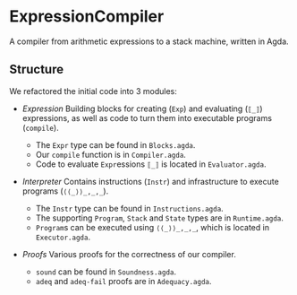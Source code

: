 # ExpressionCompiler

A compiler from arithmetic expressions to a stack machine, written in Agda.

## Structure

We refactored the initial code into 3 modules:

 - *Expression*
   Building blocks for creating (`Exp`) and evaluating (`⟦_⟧`) expressions, as well as code to turn them into executable programs (`compile`).
   - The `Expr` type can be found in `Blocks.agda`.
   - Our `compile` function is in `Compiler.agda`.
   - Code to evaluate `Expr`essions `⟦_⟧` is located in `Evaluator.agda`.

 - *Interpreter*
   Contains instructions (`Instr`) and infrastructure to execute programs (`⟨⟨_⟩⟩_,_,_`).
    - The `Instr` type can be found in `Instructions.agda`.
    - The supporting `Program`, `Stack` and `State`  types are in `Runtime.agda`.
    - `Program`s can be executed using `⟨⟨_⟩⟩_,_,_`, which is located in `Executor.agda`.

 - *Proofs*
   Various proofs for the correctness of our compiler.
    - `sound` can be found in `Soundness.agda`.
    - `adeq` and `adeq-fail` proofs are in `Adequacy.agda`.
